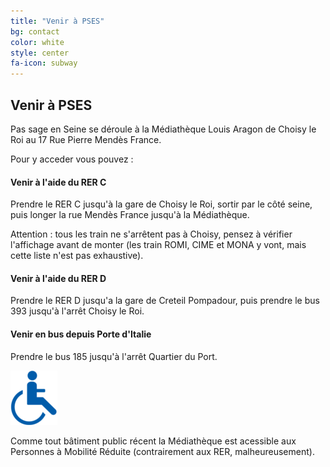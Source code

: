 ```yaml
---
title: "Venir à PSES"
bg: contact
color: white
style: center
fa-icon: subway
---
```


## Venir à PSES

Pas sage en Seine se déroule à la Médiathèque Louis Aragon de Choisy le Roi au 17 Rue Pierre Mendès France.

Pour y acceder vous pouvez :
<div class="row features">
  <div class="col s12 m4 feature">
    <i class="fa fa-subway fa-4x" color="yellow">
    </i>
    <h4> Venir à l'aide du RER C</h4>
    <p class="feature-description"> Prendre le RER C jusqu'à la gare de Choisy le Roi, sortir par le côté seine, puis longer la rue Mendès France jusqu'à la Médiathèque.</p>
    <p class="feature-description"> Attention : tous les train ne s'arrêtent pas à Choisy, pensez à vérifier l'affichage avant de monter (les train ROMI, CIME et MONA y vont, mais cette liste n'est pas exhaustive).</p>
  </div>
  <div class="col s12 m4 feature">
    <i class="fa fa-subway fa-4x" color="green">
    </i>
    <h4> Venir à l'aide du RER D</h4>
    <p class="feature-description"> Prendre le RER D jusqu'a la gare de Creteil Pompadour, puis prendre le bus 393 jusqu'à l'arrêt Choisy le Roi.</p>
  </div>
  <div class="col s12 m4 feature">
    <i class="fa fa-bus fa-4x">
    </i>
    <h4> Venir en bus depuis Porte d'Italie</h4>
    <p class="feature-description"> Prendre le bus 185 jusqu'à l'arrêt Quartier du Port.</p>
  </div>
</div>


<div class="row features">
  <div class="col s12 m4 feature">
     <img src="img/PMR.png" alt="PMR">
  </div>
  <div class="col s12 m4 feature">
    <p class="feature-description"> Comme tout bâtiment public récent la Médiathèque est acessible aux Personnes à Mobilité Réduite (contrairement aux RER, malheureusement).</p>
  </div>
